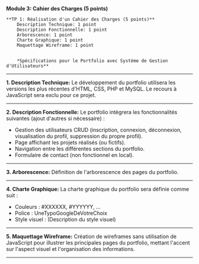 **Module 3: Cahier des Charges (5 points)**

    **TP 1: Réalisation d'un Cahier des Charges (5 points)**
        Description Technique: 1 point
        Description Fonctionnelle: 1 point
        Arborescence: 1 point
        Charte Graphique: 1 point
        Maquettage Wireframe: 1 point


        *Spécifications pour le Portfolio avec Système de Gestion d'Utilisateurs**

---

**1. Description Technique:**
Le développement du portfolio utilisera les versions les plus récentes d'HTML, CSS, PHP et MySQL. Le recours à JavaScript sera exclu pour ce projet.

---

**2. Description Fonctionnelle:**
Le portfolio intégrera les fonctionnalités suivantes (ajout d'autres si nécessaire) :
- Gestion des utilisateurs CRUD (inscription, connexion, déconnexion, visualisation du profil, suppression du propre profil).
- Page affichant les projets réalisés (ou fictifs).
- Navigation entre les différentes sections du portfolio.
- Formulaire de contact (non fonctionnel en local).

---

**3. Arborescence:**
Définition de l'arborescence des pages du portfolio.

---

**4. Charte Graphique:**
La charte graphique du portfolio sera définie comme suit :
- Couleurs : #XXXXXX, #YYYYYY, ...
- Police : UneTypoGoogleDeVotreChoix
- Style visuel : (Description du style visuel)

---

**5. Maquettage Wireframe:**
Création de wireframes sans utilisation de JavaScript pour illustrer les principales pages du portfolio, mettant l'accent sur l'aspect visuel et l'organisation des informations.

---
